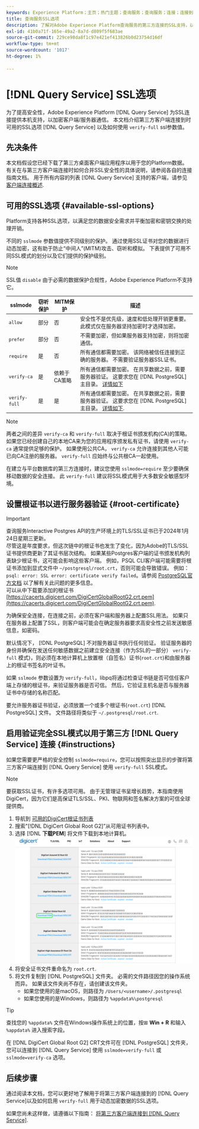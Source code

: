 ```yaml
---
keywords: Experience Platform；主页；热门主题；查询服务；查询服务；连接；连接到查询服务；SSL；ssl；sslmode；
title: 查询服务SSL选项
description: 了解对Adobe Experience Platform查询服务的第三方连接的SSL支持，以及如何使用验证完全SSL模式进行连接。
exl-id: 41b0a71f-165e-49a2-8a7d-d809f5f683ae
source-git-commit: 229ce98da8f1c97e421ef413826b0d23754d16df
workflow-type: tm+mt
source-wordcount: '1017'
ht-degree: 1%

---
```


# [!DNL Query Service] SSL选项

为了提高安全性，Adobe Experience Platform [!DNL Query Service] 为SSL连接提供本机支持，以加密客户端/服务器通信。 本文档介绍第三方客户端连接到时可用的SSL选项 [!DNL Query Service] 以及如何使用 `verify-full` ssl参数值。

## 先决条件

本文档假设您已经下载了第三方桌面客户端应用程序以用于您的Platform数据。 有关在与第三方客户端连接时如何合并SSL安全性的具体说明，请参阅各自的连接指南文档。 用于所有内容的列表 [!DNL Query Service] 支持的客户端，请参见 [客户端连接概述](./overview.md).

## 可用的SSL选项 {#available-ssl-options}

Platform支持各种SSL选项，以满足您的数据安全需求并平衡加密和密钥交换的处理开销。

不同的 `sslmode` 参数值提供不同级别的保护。 通过使用SSL证书对您的数据进行动态加密，这有助于防止“中间人”(MITM)攻击、窃听和模拟。 下表提供了可用不同SSL模式的划分以及它们提供的保护级别。

>[!NOTE]
>
> SSL值 `disable` 由于必需的数据保护合规性，Adobe Experience Platform不支持它。

| sslmode | 窃听保护 | MITM保护 | 描述 |
|---|---|---|---|
| `allow` | 部分 | 否 | 安全性不是优先级，速度和低处理开销更重要。 此模式仅在服务器坚持加密时才选择加密。 |
| `prefer` | 部分 | 否 | 不需要加密，但如果服务器支持加密，则将加密通信。 |
| `require` | 是 | 否 | 所有通信都需要加密。 该网络被信任连接到正确的服务器。 不需要验证服务器SSL证书。 |
| `verify-ca` | 是 | 依赖于CA策略 | 所有通信都需要加密。 在共享数据之前，需要服务器验证。 这要求您在 [!DNL PostgreSQL] 主目录。 [详情如下](#instructions) |
| `verify-full` | 是 | 是 | 所有通信都需要加密。 在共享数据之前，需要服务器验证。 这要求您在 [!DNL PostgreSQL] 主目录。 [详情如下](#instructions). |

>[!NOTE]
>
>两者之间的差异 `verify-ca` 和 `verify-full` 取决于根证书颁发机构(CA)的策略。 如果您已经创建自己的本地CA来为您的应用程序颁发私有证书，请使用 `verify-ca` 通常提供足够的保护。 如果使用公共CA， `verify-ca` 允许连接到其他人可能已向CA注册的服务器。 `verify-full` 应始终与公共根CA一起使用。

在建立与平台数据库的第三方连接时，建议您使用 `sslmode=require` 至少要确保移动数据的安全连接。 此 `verify-full` 建议将SSL模式用于大多数安全敏感型环境。

## 设置根证书以进行服务器验证 {#root-certificate}

>[!IMPORTANT]
>
>查询服务Interactive Postgres API的生产环境上的TLS/SSL证书已于2024年1月24日星期三更新。<br>尽管这是年度要求，但这次链中的根证书也发生了变化，因为Adobe的TLS/SSL证书提供商更新了其证书层次结构。 如果某些Postgres客户端的证书颁发机构列表缺少根证书，这可能会影响这些客户端。 例如，PSQL CLI客户端可能需要将根证书添加到显式文件中 `~/postgresql/root.crt`，否则可能会导致错误。 例如：`psql: error: SSL error: certificate verify failed`。请参阅 [PostgreSQL官方文档](https://www.postgresql.org/docs/current/libpq-ssl.html#LIBQ-SSL-CERTIFICATES) 以了解有关此问题的更多信息。<br>可以从中下载要添加的根证书 [https://cacerts.digicert.com/DigiCertGlobalRootG2.crt.pem](https://cacerts.digicert.com/DigiCertGlobalRootG2.crt.pem).

为确保安全连接，在连接之前，必须在客户端和服务器上配置SSL用法。 如果只在服务器上配置了SSL，则客户端可能会在确定服务器要求高安全性之前发送敏感信息，如密码。

默认情况下， [!DNL PostgreSQL] 不对服务器证书执行任何验证。 验证服务器的身份并确保在发送任何敏感数据之前建立安全连接（作为SSL的一部分） `verify-full` 模式)，则必须在本地计算机上放置根（自签名）证书(`root.crt`)和由服务器上的根证书签名的叶证书。

如果 `sslmode` 参数设置为 `verify-full`，libpq将通过检查证书链是否可信任客户端上存储的根证书，来验证服务器是否可信。 然后，它验证主机名是否与服务器证书中存储的名称匹配。

要允许服务器证书验证，必须放置一个或多个根证书(`root.crt`) [!DNL PostgreSQL] 文件。 文件路径将类似于 `~/.postgresql/root.crt`.

## 启用验证完全SSL模式以用于第三方 [!DNL Query Service] 连接 {#instructions}

如果您需要更严格的安全控制 `sslmode=require`，您可以按照突出显示的步骤将第三方客户端连接到 [!DNL Query Service] 使用 `verify-full` SSL模式。

>[!NOTE]
>
>要获取SSL证书，有许多选项可用。 由于无管理证书呈增长趋势，本指南使用DigiCert，因为它们是高保证TLS/SSL、PKI、物联网和签名解决方案的可信全球提供商。

1. 导航到 [可用的DigiCert根证书列表](https://www.digicert.com/kb/digicert-root-certificates.htm)
1. 搜索&quot;[!DNL DigiCert Global Root G2]”从可用证书列表中。
1. 选择 [!DNL **下载PEM**] 将文件下载到本地计算机。
   ![突出显示了“下载PEM”的可用DigiCert根证书列表。](../images/clients/ssl-modes/digicert.png)
1. 将安全证书文件重命名为 `root.crt`.
1. 将文件复制到 [!DNL PostgreSQL] 文件夹。 必需的文件路径因您的操作系统而异。 如果该文件夹尚不存在，请创建该文件夹。
   - 如果您使用的是macOS，则路径为 `/Users/<username>/.postgresql`
   - 如果您使用的是Windows，则路径为 `%appdata%\postgresql`

>[!TIP]
>
>查找您的 `%appdata%` 文件在Windows操作系统上的位置，按⊞ **Win + R** 和输入 `%appdata%` 进入搜索字段。

在 [!DNL DigiCert Global Root G2] CRT文件可在 [!DNL PostgreSQL] 文件夹，您可以连接到 [!DNL Query Service] 使用 `sslmode=verify-full` 或 `sslmode=verify-ca` 选项。

## 后续步骤

通过阅读本文档，您可以更好地了解用于将第三方客户端连接到的 [!DNL Query Service]以及如何启用 `verify-full` 用于动态加密数据的SSL选项。

如果您尚未这样做，请遵循以下指南： [将第三方客户端连接到 [!DNL Query Service]](./overview.md).
